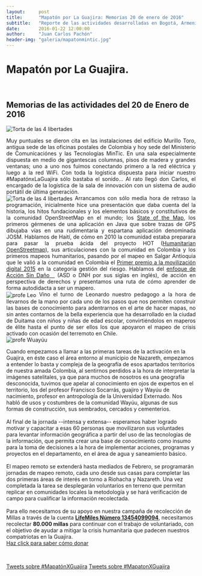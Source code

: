 ```yaml
---
layout:     post
title:      "Mapatón por La Guajira: Memorias 20 de enero de 2016"
subtitle:   "Reporte de las actividades desarrolladas en Bogotá, Armenia y otros lugares del mundo en 20 de enero de 2016"
date:       2016-01-22 12:00:00
author:     "Juan Carlos Pachón"
header-img: "galeria/mapatonmintic.jpg"
---
```


<p align="center"><h1>Mapatón por La Guajira.</h1> <br> <h2> Memorias de las actividades del 20 de Enero de 2016</h2></p>

<img src="{{ site.baseurl }}/galeria/nazareth.jpg" align="center"  alt="Torta de las 4 libertades">
<br>

<p align="justify">
Muy  puntuales se dieron cita en las instalaciones del edificio Murillo Toro, antígua sede de las oficinas postales de Colombia y hoy sede del Ministerio de Comunicaciónes y las Tecnologías MinTic. En una sala especialmente dispuesta en medio de gigantescas columnas, pisos de madera y grandes ventanas; uno a uno nos fuimos conectando primero a la red eléctrica y luego a la red WiFi. Con toda la logística dispuesta para iniciar nuestro #MapatónxLaGuajira sólo bastaba el sonido… Al rato llegó don Carlos, el encargado de la logística de la sala de innovación con un sistema de audio portátil de última generación.

<br>
<img src="{{ site.baseurl }}/galeria/torta.jpg" align="center"  alt="Torta de las 4 libertades">
Arrancamos con sólo media hora de retraso la programación, inicialmente hice una presentación que daba cuenta del la historia, los hitos fundacionales y los elementos básicos y constitutivos de la comunidad OpenStreetMap en el mundo; los <a href="http://wiki.openstreetmap.org/wiki/State_Of_The_Map">State of the Map</a>, los primeros gérmenes de una aplicación en Java que sobre trazas de GPS dibujaba vías en una rudimentaria y espartana aplicación denominada JOSM. Hablamos de Haití, de cómo en 2010 la comunidad estaba preparara para pasar la prueba ácida del proyecto HOT (<a href="http://www.hotosm.org">Humanitarian OpenStreetmap</a>), sus articulaciones con la comunidad en Colombia y los primeros mapeos humanitarios, pasando por el mapeo en Salgar Antioquia que le valió a la comunidad en Colombia el <a href="http://www.brigadadigitalcolombia.org/2015/12/conmovedora-ceremonia-en-el-premio.html">Primer premio a la movilización digital 2015</a> en la categoría gestión del riesgo. Hablamos del <a href="http://www.piupc.unal.edu.co/diplomado/modulo1-2.html">enfoque de Acción Sin Daño &nbsp;</a> (ASD o DNH por sus siglas en inglés), de acción en perspectiva de derechos y presentamos una ruta de cómo aprender de forma autodidacta a ser un mapero.

<br>

<img src="{{ site.baseurl }}/galeria/leoguti.jpg" align="center" alt="profe Leo">
Vino el turno de Leonardo nuestro pedagogo a la hora de llevarnos de la mano por cada uno de los pasos que nos permiten construir las bases de conocimiento para adentrarnos en el arte de hacer mapas, no sin antes contarnos de la bella experiencia que ha desarrollado en la ciudad de Duitama con niños y niñas de edad escolar, convirtiéndolos en maperos de élite hasta el punto de ser ellos los que apoyaron el mapeo de crisis activado con ocasión del terremoto en Chile.
<br>

<img src="{{ site.baseurl }}/galeria/profewayuu.jpg" alt="profe Wuayúu">

Cuando empezamos a llamar a las primeras tareas de la activación en la Guajira, en éste caso el área entorno al municipio de Nazareth, empezamos a entender lo basta y compleja de la geografía de esos apartados territorios de nuestra amada Colombia, al sentirnos perdidos a la hora de interpretar la imágenes satelitales, ya que para muchos de nosotros es una geografía desconocida, tuvimos que apelar al conocimiento en ojos de expertos en el territorio, los del profesor Francisco Socarrás, guajiro y Wayúu de nacimiento, profesor en antropología de la Universidad Externado.  Nos habló de usos y costumbres de la comunidad Wayúu, algunas de sus formas de construcción, sus sembrados, cercados y cementerios.<br><br>
Al final de la jornada --intensa y extensa-- esperamos haber logrado motivar y capacitar a esas 60 personas que movilizaron sus voluntades para levantar información geográfica a partir del uso de las tecnologías de la información, que permita crear una base de conocimiento como insumo para la toma de decisiones a la hora de implementar acciones, programas y proyectos en el departamento, en el área de agua y saneamiento básico.
<br>
<br>
El mapeo remoto se extenderá hasta mediados de Febrero, se programarán jornadas de mapeo remoto, cada uno desde sus casas para completar las dos primeras áreas de interés en torno a Riohacha y Nazareth. Una vez completada la tarea se desplegarán voluntarios en terreno que permitan replicar en comunidades locales la metodología y se hará verificación de campo para cualificar la información recolectada.
<br>
<br>
Para ello necesitamos de su apoyo en nuestra campaña de recolección de Millas a través de la cuenta <b><a href="http://blog.openstreetmap.co/ayuda/">LifeMiles Número 13454099094</a></b>, necesitamos recolectar <b>80.000 millas</b> para continuar con el trabajo de voluntariado, con el objetivo de ayudar a mitigar la crisis humanitaria que padecen nuestros compatriotas en la Guajira.
<br>
<a href="http://blog.openstreetmap.co/ayuda/"> Haz click para saber cómo donar</a> 
</p>
<br>
<p>
<a href="https://twitter.com/search?f=tweets&vertical=default&q=%23Mapat%C3%B3nXGuajira&src=typd">Tweets sobre #MapatónXGuajira</a>
<a class="twitter-timeline"  href="https://twitter.com/hashtag/MapatonXGuajira" data-widget-id="693872809819410434">Tweets sobre #MapatonXGuajira</a>
            <script>!function(d,s,id){var js,fjs=d.getElementsByTagName(s)[0],p=/^http:/.test(d.location)?'http':'https';if(!d.getElementById(id)){js=d.createElement(s);js.id=id;js.src=p+"://platform.twitter.com/widgets.js";fjs.parentNode.insertBefore(js,fjs);}}(document,"script","twitter-wjs");</script>

</p>